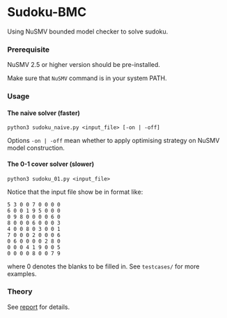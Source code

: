 # Sudoku-BMC

Using NuSMV bounded model checker to solve sudoku.

### Prerequisite

NuSMV 2.5 or higher version should be pre-installed.

Make sure that `NuSMV` command is in your system PATH.

### Usage

#### The naive solver (faster)

	python3 sudoku_naive.py <input_file> [-on | -off]

Options `-on | -off` mean whether to apply optimising strategy on NuSMV model construction.

#### The 0-1 cover solver (slower)

	python3 sudoku_01.py <input_file>

Notice that the input file show be in format like:

```
5 3 0 0 7 0 0 0 0
6 0 0 1 9 5 0 0 0
0 9 8 0 0 0 0 6 0
8 0 0 0 6 0 0 0 3
4 0 0 8 0 3 0 0 1
7 0 0 0 2 0 0 0 6
0 6 0 0 0 0 2 8 0
0 0 0 4 1 9 0 0 5
0 0 0 0 8 0 0 7 9
```

where 0 denotes the blanks to be filled in. See `testcases/` for more examples.

### Theory

See [report](https://github.com/paulzfm/Sudoku-BMC/blob/master/doc/report.pdf) for details.

